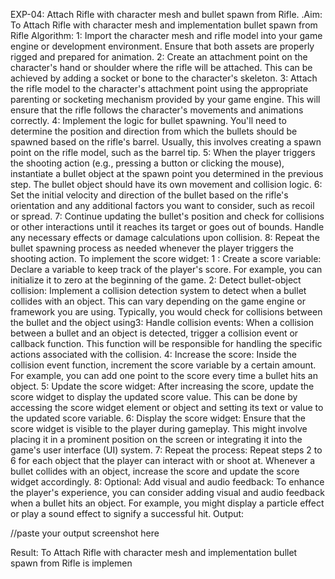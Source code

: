 EXP-04: Attach Rifle with character mesh and bullet spawn from Rifle.
.Aim:
To Attach Rifle with character mesh and implementation bullet spawn from Rifle
Algorithm:
1: Import the character mesh and rifle model into your game engine or development
environment. Ensure that both assets are properly rigged and prepared for animation.
2: Create an attachment point on the character's hand or shoulder where the rifle will be
attached. This can be achieved by adding a socket or bone to the character's skeleton.
3: Attach the rifle model to the character's attachment point using the appropriate parenting or
socketing mechanism provided by your game engine. This will ensure that the rifle follows the
character's movements and animations correctly.
4: Implement the logic for bullet spawning. You'll need to determine the position and
direction from which the bullets should be spawned based on the rifle's barrel. Usually, this
involves creating a spawn point on the rifle model, such as the barrel tip.
5: When the player triggers the shooting action (e.g., pressing a button or clicking the
mouse), instantiate a bullet object at the spawn point you determined in the previous step. The
bullet object should have its own movement and collision logic.
6: Set the initial velocity and direction of the bullet based on the rifle's orientation and any
additional factors you want to consider, such as recoil or spread.
7: Continue updating the bullet's position and check for collisions or other interactions until it
reaches its target or goes out of bounds. Handle any necessary effects or damage
calculations upon collision.
8: Repeat the bullet spawning process as needed whenever the player triggers the shooting
action.
To implement the score widget:
1 : Create a score variable: Declare a variable to keep track of the player's score. For
example, you can initialize it to zero at the beginning of the game.
2: Detect bullet-object collision: Implement a collision detection system to detect when a
bullet collides with an object. This can vary depending on the game engine or framework
you are using. Typically, you would check for collisions between the bullet and the object
using3: Handle collision events: When a collision between a bullet and an object is detected,
trigger a collision event or callback function. This function will be responsible for handling
the specific actions associated with the collision.
4: Increase the score: Inside the collision event function, increment the score variable by a
certain amount. For example, you can add one point to the score every time a bullet hits an
object.
5: Update the score widget: After increasing the score, update the score widget to display the
updated score value. This can be done by accessing the score widget element or object and
setting its text or value to the updated score variable.
6: Display the score widget: Ensure that the score widget is visible to the player during
gameplay. This might involve placing it in a prominent position on the screen or integrating it
into the game's user interface (UI) system.
7: Repeat the process: Repeat steps 2 to 6 for each object that the player can interact with
or shoot at. Whenever a bullet collides with an object, increase the score and update the score
widget accordingly.
8: Optional: Add visual and audio feedback: To enhance the player's experience, you can
consider adding visual and audio feedback when a bullet hits an object. For example, you might
display a particle effect or play a sound effect to signify a successful hit.
Output:

//paste your output screenshot here


Result:
To Attach Rifle with character mesh and implementation bullet spawn from Rifle is
implemen
